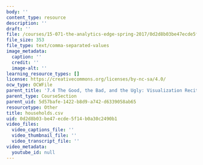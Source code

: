 ```yaml
---
body: ''
content_type: resource
description: ''
draft: ''
file: /courses/15-071-the-analytics-edge-spring-2017/0d2d8b03be47ecde5f14b0a30c2490b1_households.csv
file_size: 353
file_type: text/comma-separated-values
image_metadata:
  caption: ''
  credit: ''
  image-alt: ''
learning_resource_types: []
license: https://creativecommons.org/licenses/by-nc-sa/4.0/
ocw_type: OCWFile
parent_title: '7.4 The Good, the Bad, and the Ugly: Visualization Recitation  (Recitation)'
parent_type: CourseSection
parent_uid: 5d57bafe-1422-b8d9-a742-d6339058ab65
resourcetype: Other
title: households.csv
uid: 0d2d8b03-be47-ecde-5f14-b0a30c2490b1
video_files:
  video_captions_file: ''
  video_thumbnail_file: ''
  video_transcript_file: ''
video_metadata:
  youtube_id: null
---
```

